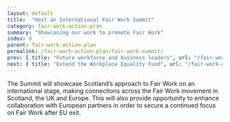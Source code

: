 ```yaml
---
layout: default
title:  "Host an International Fair Work Summit"
category: fair-work-action-plan
summary: "Showcasing our work to promote Fair Work"
index: 9
parent: fair-work-action-plan
permalink: /fair-work-action-plan/fair-work-summit/
prev: { title: "Future workforce and business leaders", url: "/fair-work-action-plan/future-workforce/" }
next: { title: "Extend the Workplace Equality Fund", url: "/fair-work-action-plan/workplace-equality-fund/" }
---
```


The Summit will showcase Scotland’s approach to Fair Work on an international stage, making connections across the Fair Work movement in Scotland, the UK and Europe.  This will also provide opportunity to enhance collaboration with European partners in order to secure a continued focus on Fair Work after EU exit.